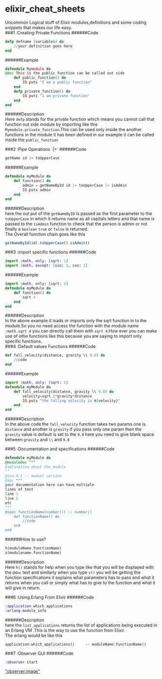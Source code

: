 # elixir_cheat_sheets
Uncommon Logical stuff of Elixir modules,definitions and some coding snippets that makes our life easy.         
###1 :Creating Private Functions
######Code
```elixir
defp defname (variables) do
    //your definition goes here 
end
```
######Example
```elixir
defmodule Mymodule do
@doc This is the public function can be called out side
    def public_function() do 
        IO.puts "I am a public function"
    end 
    defp private_function() do
        IO.puts "I am private function"
    end
end
```
######Description   
Here `defp` stands for the private function which means you cannot call that function out side module by importing like this `Mymodule.private_function`.This can be used only inside the another functions in the module it has been defined in our example it can be called inside the `public_function`          


###2 :Pipe Operations `|>'
######Code
```elixir
getName id |> toUpperCase
```
######Example
```elixir
defmodule myModule do
    def function() do
        admin = getNameById id |> toUpperCase |> isAdmin
        IO.puts admin
    end
end

```
######Description   
here the out put of the `getNameByID` is passed as the first parameter to the `toUpperCase` in which it returns name as all capitals letters and that name is passed to the `isAdmin` function to check that the person is admin or not finally a `boolean` `true` or `false` is returned.                  
The Overall function chain  goes like this                   
```javascript
getNameById(id).toUpperCase().isAdmin()
```      

###3 :import specific functions
######Code
```elixir
import :math, only: [sqrt: 1]
import :math, except: [sin: 1, cos: 1]
```
######Example
```elixir
import :math, only; [sqrt: 1]
defmodule myModule do
    def function() do
        sqrt 4
    end
end
```
######Description   
In the above example it loads or imports only the sqrt function in to the module.So you no need access the function with the module name `:math.sqrt 4` you can directly call them with `sqrt 4`.How ever you can make use of othe functions like this because you are saying to import only specific functions.      
###4 :Default values Functions
######Code
```elixir
def fall_velocity(distance, gracity \\ 9.8) do
    //code
end
```
######Example
```elixir
import :math, only: [sqrt: 1]
defmodule myModule do
    def fall_velocity(distance, gravity \\ 9.8) do
        velocity=sqrt 2*gravity*distance
        IO.puts "the falling velocity is #{velocity}"
    end
end
```
######Description   
In the above code the `fall_velocity` function takes two params one is `distance` and another is `gravity` if you pass only one param then the `gravity` value is default is set to the `9.8` here you need to give blank space between `gravity` and `\\` and `9.8`            

###5 :Documentation and specifications
######Code
```elixir
defmodule myModule do
@moduledoc """
Explanation about the module
""
@vsn 0.1 -- moduel version
@doc """
your documentation here can have multiple 
lines of text 
line 1
line 2 
etc
"""
@spec functionName(number()) :: number()
    def functionName() do
        //code
    end
end
```
######How to use?
```elixir
h(moduleName.functionName)
s(modulename.functionName)
```
######Description   
Here `h()` stands for help when you type like that you will be displayed with the `@doc` text and similarly when you type `s()` you will be getting the function specifications it explains what parameters has to pass and what it returns when you call or simply what has to give to the function and what it will give in return.          


###6 :Using Erlang From Elixir
 ######Code
 ```elixir
 :application.which_applications
 :erlang.module_info
 ```
 ######Description   
 here the `list_applications` returns the list of applications being executed in an Erlang VM .This is the way to use the function from Elixir.         
 The erlang would be like this           
```
application:which_applications()     -- moduleName:functionName() 
```

###7 :Observer GUI
######Code
```elixir
:observer.start
```
["observer.image"]('./assets/observer_chart.png')
